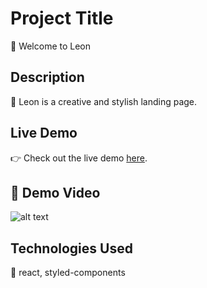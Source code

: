 # Project Title

🚀 Welcome to Leon

## Description

🎨 Leon is a creative and stylish landing page.

## Live Demo

👉 Check out the live demo [here](<provide your live demo link>).

## 🎥 Demo Video

![alt text](./screenshots/output.gif)

## Technologies Used

🔧 react, styled-components
